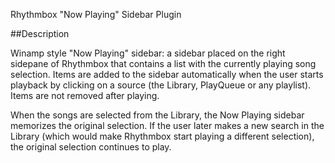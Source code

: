 Rhythmbox "Now Playing" Sidebar Plugin

##Description

Winamp style "Now Playing" sidebar: a sidebar placed on the right sidepane of Rhythmbox that contains a list with the currently playing song selection. Items are added to the sidebar automatically when the user starts playback by clicking on a source (the Library, PlayQueue or any playlist). Items are not removed after playing.

When the songs are selected from the Library, the Now Playing sidebar memorizes the original selection. If the user later makes a new search in the Library (which would make Rhythmbox start playing a different selection), the original selection continues to play. 

